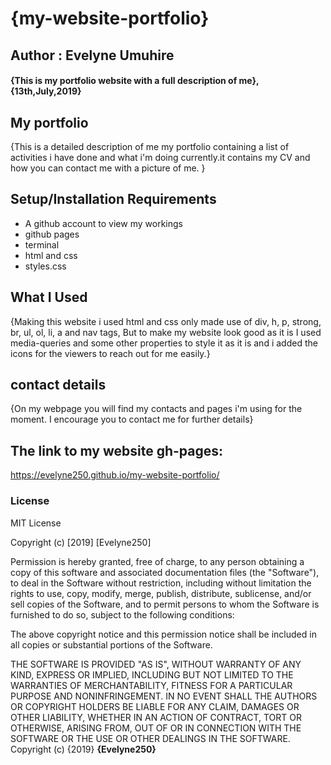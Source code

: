 # {my-website-portfolio}
## Author : Evelyne Umuhire
#### {This is my portfolio website with a full description of me}, {13th,July,2019}

## My portfolio
{This is a detailed description of me my portfolio containing a list of activities i have done and what i'm doing currently.it contains my CV and how you can contact me with a picture of me. }
## Setup/Installation Requirements
* A github account to view my workings 
* github pages
* terminal
* html and css
* styles.css
## What I Used
{Making this website i used html and css only made use of div, h, p, strong, br, ul, ol, li, a and nav tags, But to make my website look good as it is I used media-queries and some other properties to style it as it is and i added the icons for the viewers to reach out for me easily.}
## contact details
{On my webpage you will find my contacts and pages i'm using for the moment. I encourage you to contact me for further details}
## The link to my website gh-pages:
https://evelyne250.github.io/my-website-portfolio/

### License
MIT License

Copyright (c) [2019] [Evelyne250]

Permission is hereby granted, free of charge, to any person obtaining a copy
of this software and associated documentation files (the "Software"), to deal
in the Software without restriction, including without limitation the rights
to use, copy, modify, merge, publish, distribute, sublicense, and/or sell
copies of the Software, and to permit persons to whom the Software is
furnished to do so, subject to the following conditions:

The above copyright notice and this permission notice shall be included in all
copies or substantial portions of the Software.

THE SOFTWARE IS PROVIDED "AS IS", WITHOUT WARRANTY OF ANY KIND, EXPRESS OR
IMPLIED, INCLUDING BUT NOT LIMITED TO THE WARRANTIES OF MERCHANTABILITY,
FITNESS FOR A PARTICULAR PURPOSE AND NONINFRINGEMENT. IN NO EVENT SHALL THE
AUTHORS OR COPYRIGHT HOLDERS BE LIABLE FOR ANY CLAIM, DAMAGES OR OTHER
LIABILITY, WHETHER IN AN ACTION OF CONTRACT, TORT OR OTHERWISE, ARISING FROM,
OUT OF OR IN CONNECTION WITH THE SOFTWARE OR THE USE OR OTHER DEALINGS IN THE
SOFTWARE.
Copyright (c) {2019} **{Evelyne250}**
  
